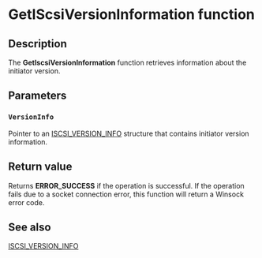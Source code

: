 # GetIScsiVersionInformation function

## Description

The **GetIscsiVersionInformation** function retrieves information about the initiator version.

## Parameters

### `VersionInfo`

Pointer to an [ISCSI_VERSION_INFO](https://learn.microsoft.com/previous-versions/windows/desktop/api/iscsidsc/ns-iscsidsc-iscsi_version_info) structure that contains initiator version information.

## Return value

Returns **ERROR_SUCCESS** if the operation is successful. If the operation fails due to a socket connection error, this function will return a Winsock error code.

## See also

[ISCSI_VERSION_INFO](https://learn.microsoft.com/previous-versions/windows/desktop/api/iscsidsc/ns-iscsidsc-iscsi_version_info)